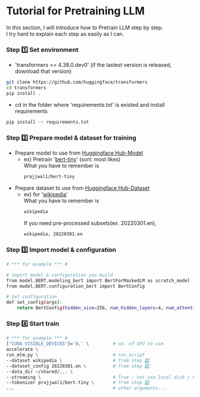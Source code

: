 # Tutorial for Pretraining LLM
In this section, I will introduce how to Pretrain LLM step by step.\
I try hard to explain each step as easily as I can.

### Step 1️⃣ Set environment
  - 'transformers >= 4.38.0.dev0' (if the lastest version is released, download that version)
  ```bash
  git clone https://github.com/huggingface/transformers
  cd transformers
  pip install .
  ```
  - cd in the folder where 'requirements.txt' is existed and install requirements
  ```bash
  pip install -r requirements.txt
  ```
### Step 2️⃣ Prepare model & dataset for training
  - Prepare model to use from [Huggingface Hub-Model](https://huggingface.co/models)
    - ex) Pretrain '[bert-tiny](https://huggingface.co/prajjwal1/bert-tiny)' (sort: most likes)\
      What you have to remember is
      ```bash
      prajjwal1/bert-tiny
      ```
  - Prepare dataset to use from [Huggingface Hub-Dataset](https://huggingface.co/datasets)
    - ex) for '[wikipedia](https://huggingface.co/datasets/wikipedia)'\
      What you have to remember is
      ```bash
      wikipedia
      ```
      If you need pre-processed subsets(ex. 20220301.en),
      ```bash
      wikipedia, 20220301.en
      ```
### Step 3️⃣ Import model & configuration
```bash
# *** for example *** #

# import model & configuration you build
from model.BERT.modeling_bert import BertForMaskedLM as scratch_model
from model.BERT.configuration_bert import BertConfig

# Set configuration 
def set_config(args):
    return BertConfig(hidden_size=256, num_hidden_layers=4, num_attention_heads=4, attention_probs_dropout_prob=args.drop_prob)
```

### Step 4️⃣ Start train
```bash
# *** for example *** #
["CUDA_VISIBLE_DEVICES"]='0,' \         # no. of GPU to use
accelerate \ 
run_mlm.py \                            # run_script
--dataset wikipedia \                   # from step 2️⃣
--dataset_config 20220301.en \          # from step 2️⃣
--data_dir ~/shared/... \                   
--streaming \                           # True : not use local disk / False : store dataset in local disk
--tokenizer prajjwal1/bert-tiny \       # from step 2️⃣
...                                     # other arguments...
```
